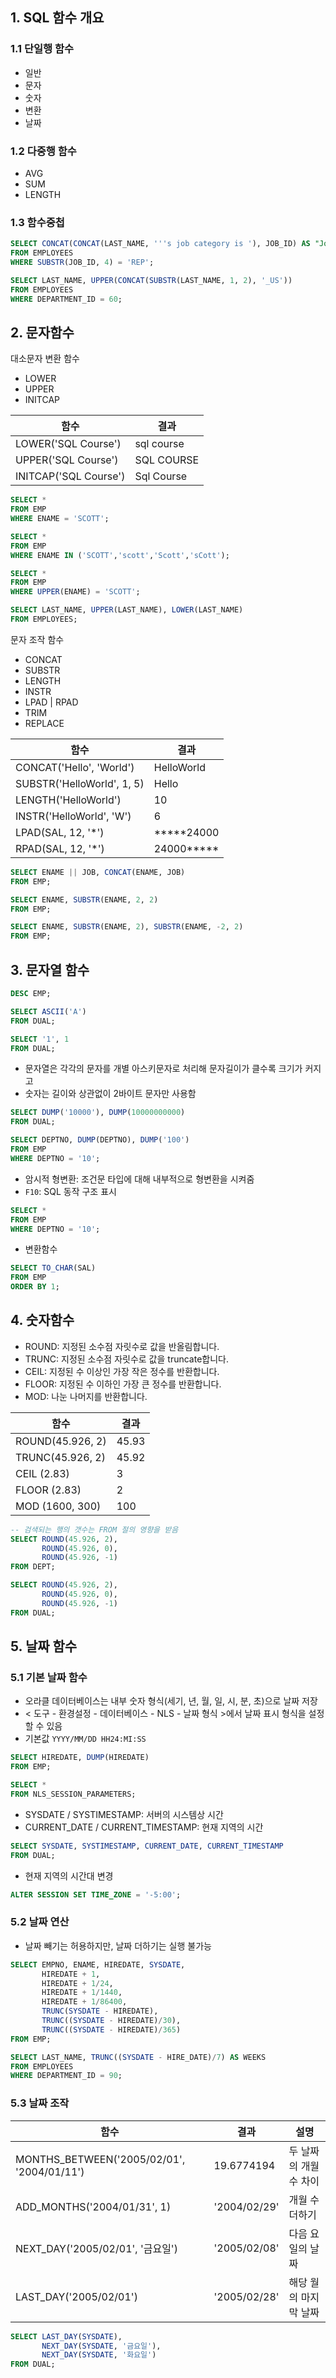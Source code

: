 ## 1. SQL 함수 개요
### 1.1 단일행 함수
* 일반
* 문자
* 숫자
* 변환
* 날짜

### 1.2 다중행 함수
* AVG
* SUM
* LENGTH

### 1.3 함수중첩
```SQL
SELECT CONCAT(CONCAT(LAST_NAME, '''s job category is '), JOB_ID) AS "Job"
FROM EMPLOYEES
WHERE SUBSTR(JOB_ID, 4) = 'REP';

SELECT LAST_NAME, UPPER(CONCAT(SUBSTR(LAST_NAME, 1, 2), '_US'))
FROM EMPLOYEES
WHERE DEPARTMENT_ID = 60;
```

## 2. 문자함수
대소문자 변환 함수
* LOWER
* UPPER
* INITCAP

| 함수 | 결과 |
|---|---|
| LOWER('SQL Course') | sql course |
| UPPER('SQL Course') | SQL COURSE |
| INITCAP('SQL Course')  | Sql Course |

```SQL
SELECT *
FROM EMP
WHERE ENAME = 'SCOTT';

SELECT *
FROM EMP
WHERE ENAME IN ('SCOTT','scott','Scott','sCott');

SELECT *
FROM EMP
WHERE UPPER(ENAME) = 'SCOTT';

SELECT LAST_NAME, UPPER(LAST_NAME), LOWER(LAST_NAME)
FROM EMPLOYEES; 
```

문자 조작 함수
* CONCAT
* SUBSTR
* LENGTH
* INSTR
* LPAD | RPAD
* TRIM
* REPLACE

| 함수 | 결과 |
|---|---|
| CONCAT('Hello', 'World') | HelloWorld |
| SUBSTR('HelloWorld', 1, 5) | Hello |
| LENGTH('HelloWorld') | 10 |
| INSTR('HelloWorld', 'W') | 6 |
| LPAD(SAL, 12, '*') | *****24000 |
| RPAD(SAL, 12, '*') | 24000***** |

```SQL
SELECT ENAME || JOB, CONCAT(ENAME, JOB)
FROM EMP;

SELECT ENAME, SUBSTR(ENAME, 2, 2)
FROM EMP;

SELECT ENAME, SUBSTR(ENAME, 2), SUBSTR(ENAME, -2, 2)
FROM EMP;
```

## 3. 문자열 함수
```SQL
DESC EMP;

SELECT ASCII('A')
FROM DUAL;

SELECT '1', 1
FROM DUAL;
```

* 문자열은 각각의 문자를 개별 아스키문자로 처리해 문자길이가 클수록 크기가 커지고
* 숫자는 길이와 상관없이 2바이트 문자만 사용함
```SQL
SELECT DUMP('10000'), DUMP(10000000000)
FROM DUAL;

SELECT DEPTNO, DUMP(DEPTNO), DUMP('100')
FROM EMP
WHERE DEPTNO = '10';
```

* 암시적 형변환: 조건문 타입에 대해 내부적으로 형변환을 시켜줌
* ```F10```: SQL 동작 구조 표시
```SQL
SELECT *
FROM EMP
WHERE DEPTNO = '10';
```

* 변환함수
```SQL
SELECT TO_CHAR(SAL)
FROM EMP
ORDER BY 1;
```

## 4. 숫자함수
* ROUND: 지정된 소수점 자릿수로 값을 반올림합니다.
* TRUNC: 지정된 소수점 자릿수로 값을 truncate합니다.
* CEIL: 지정된 수 이상인 가장 작은 정수를 반환합니다.
* FLOOR: 지정된 수 이하인 가장 큰 정수를 반환합니다.
* MOD: 나눈 나머지를 반환합니다.

| 함수 | 결과 |
|---|---|
| ROUND(45.926, 2) | 45.93 |
| TRUNC(45.926, 2) | 45.92 |
| CEIL (2.83) | 3 |
| FLOOR (2.83) | 2 |
| MOD (1600, 300) | 100 |

```SQL
-- 검색되는 행의 갯수는 FROM 절의 영향을 받음
SELECT ROUND(45.926, 2),
       ROUND(45.926, 0),
       ROUND(45.926, -1)
FROM DEPT;

SELECT ROUND(45.926, 2),
       ROUND(45.926, 0),
       ROUND(45.926, -1)
FROM DUAL;
```

## 5. 날짜 함수
### 5.1 기본 날짜 함수
* 오라클 데이터베이스는 내부 숫자 형식(세기, 년, 월, 일, 시, 분, 초)으로 날짜 저장
* < 도구 - 환경설정 - 데이터베이스 - NLS - 날짜 형식 >에서 날짜 표시 형식을 설정할 수 있음
* 기본값 ```YYYY/MM/DD HH24:MI:SS```
```SQL
SELECT HIREDATE, DUMP(HIREDATE)
FROM EMP;

SELECT *
FROM NLS_SESSION_PARAMETERS;
```

* SYSDATE / SYSTIMESTAMP: 서버의 시스템상 시간
* CURRENT_DATE / CURRENT_TIMESTAMP: 현재 지역의 시간
```SQL
SELECT SYSDATE, SYSTIMESTAMP, CURRENT_DATE, CURRENT_TIMESTAMP
FROM DUAL;
```

* 현재 지역의 시간대 변경
```SQL
ALTER SESSION SET TIME_ZONE = '-5:00';
```

### 5.2 날짜 연산
* 날짜 빼기는 허용하지만, 날짜 더하기는 실행 불가능
```SQL
SELECT EMPNO, ENAME, HIREDATE, SYSDATE,
       HIREDATE + 1,
       HIREDATE + 1/24,
       HIREDATE + 1/1440,
       HIREDATE + 1/86400,
       TRUNC(SYSDATE - HIREDATE),
       TRUNC((SYSDATE - HIREDATE)/30),
       TRUNC((SYSDATE - HIREDATE)/365)
FROM EMP;

SELECT LAST_NAME, TRUNC((SYSDATE - HIRE_DATE)/7) AS WEEKS
FROM EMPLOYEES
WHERE DEPARTMENT_ID = 90;
```

### 5.3 날짜 조작
| 함수 | 결과 | 설명 |
|---|---|---|
| MONTHS_BETWEEN('2005/02/01', '2004/01/11') | 19.6774194 | 두 날짜의 개월 수 차이 |
| ADD_MONTHS('2004/01/31', 1) | '2004/02/29' | 개월 수 더하기 |
| NEXT_DAY('2005/02/01', '금요일') | '2005/02/08' | 다음 요일의 날짜 |
| LAST_DAY('2005/02/01') | '2005/02/28' | 해당 월의 마지막 날짜 |

```SQL
SELECT LAST_DAY(SYSDATE),
       NEXT_DAY(SYSDATE, '금요일'),
       NEXT_DAY(SYSDATE, '화요일')
FROM DUAL;
```
